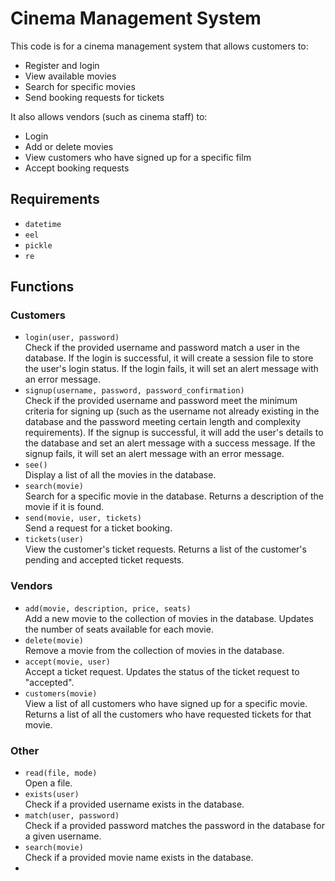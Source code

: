 <h1>
            Cinema Management System
          </h1>
          <p>
            This code is for a cinema management system that allows customers to:
          </p>
          <ul>
            <li>
              Register and login
            </li>
            <li>
              View available movies
            </li>
            <li>
              Search for specific movies
            </li>
            <li>
              Send booking requests for tickets
            </li>
          </ul>
          <p>
            It also allows vendors (such as cinema staff) to:
          </p>
          <ul>
            <li>
              Login
            </li>
            <li>
              Add or delete movies
            </li>
            <li>
              View customers who have signed up for a specific film
            </li>
            <li>
              Accept booking requests
            </li>
          </ul>
          <h2>
            Requirements
          </h2>
          <ul>
            <li>
              <code>datetime</code>
            </li>
            <li>
              <code>eel</code>
            </li>
            <li>
              <code>pickle</code>
            </li>
            <li>
              <code>re</code>
            </li>
          </ul>
          <h2>
            Functions
          </h2>
          <h3>
            Customers
          </h3>
          <ul>
            <li>
              <code>login(user, password)</code>
              <br>
              Check if the provided username and password match a user in the database. If the login is successful, it will create a session file to store the user's login status. If the login fails, it will set an alert message with an error message.
            </li>
            <li>
              <code>signup(username, password, password_confirmation)</code>
              <br>
              Check if the provided username and password meet the minimum criteria for signing up (such as the username not already existing in the database and the password meeting certain length and complexity requirements). If the signup is successful, it will add the user's details to the database and set an alert message with a success message. If the signup fails, it will set an alert message with an error message.
            </li>
            <li>
              <code>see()</code>
              <br>
              Display a list of all the movies in the database.
            </li>
            <li>
              <code>search(movie)</code>
              <br>
              Search for a specific movie in the database. Returns a description of the movie if it is found.
            </li>
            <li>
              <code>send(movie, user, tickets) </code>
              <br>
              Send a request for a ticket booking.
            </li>
            <li>
              <code>tickets(user)</code>
              <br>
              View the customer's ticket requests. Returns a list of the customer's pending and accepted ticket requests.
            </li>
          </ul>
          <h3>
            Vendors
          </h3>
          <ul>
            <li>
              <code>add(movie, description, price, seats) </code>
              <br>
              Add a new movie to the collection of movies in the database. Updates the number of seats available for each movie.
            </li>
            <li>
              <code>delete(movie)</code>
              <br>
              Remove a movie from the collection of movies in the database.
            </li>
            <li>
              <code>accept(movie, user)</code>
              <br>
              Accept a ticket request. Updates the status of the ticket request to "accepted".
            </li>
            <li>
              <code>customers(movie)</code>
              <br>
              View a list of all customers who have signed up for a specific movie. Returns a list of all the customers who have requested tickets for that movie.
            </li>
          </ul>
          <h3>
            Other
          </h3>
          <ul>
            <li>
              <code>read(file, mode)</code>
              <br>
              Open a file.
            </li>
            <li>
              <code>exists(user)</code>
              <br>
              Check if a provided username exists in the database.
            </li>
            <li>
              <code>match(user, password)</code>
              <br>
              Check if a provided password matches the password in the database for a given username.
            </li>
            <li>
              <code>search(movie)</code>
              <br>
              Check if a provided movie name exists in the database.
            </li>
            <li>
            </li>
          </ul>
        </div>
      </div>
    </div>
